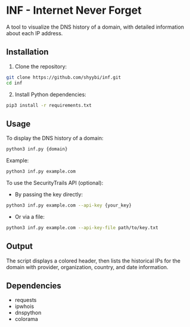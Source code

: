 # INF - Internet Never Forget

A tool to visualize the DNS history of a domain, with detailed information about each IP address.

## Installation

1. Clone the repository:
```bash
git clone https://github.com/shyybi/inf.git
cd inf
```

2. Install Python dependencies:
```bash
pip3 install -r requirements.txt
```

## Usage

To display the DNS history of a domain:
```bash
python3 inf.py {domain}
```

Example:
```bash
python3 inf.py example.com
```

To use the SecurityTrails API (optional):
- By passing the key directly:
```bash
python3 inf.py example.com --api-key {your_key}
```
- Or via a file:
```bash
python3 inf.py example.com --api-key-file path/to/key.txt
```

## Output
The script displays a colored header, then lists the historical IPs for the domain with provider, organization, country, and date information.

## Dependencies
- requests
- ipwhois
- dnspython
- colorama
